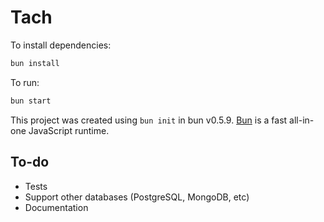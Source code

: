 # Tach

To install dependencies:

```bash
bun install
```

To run:

```bash
bun start
```

This project was created using `bun init` in bun v0.5.9. [Bun](https://bun.sh) is a fast all-in-one JavaScript runtime.

## To-do

- Tests
- Support other databases (PostgreSQL, MongoDB, etc)
- Documentation
